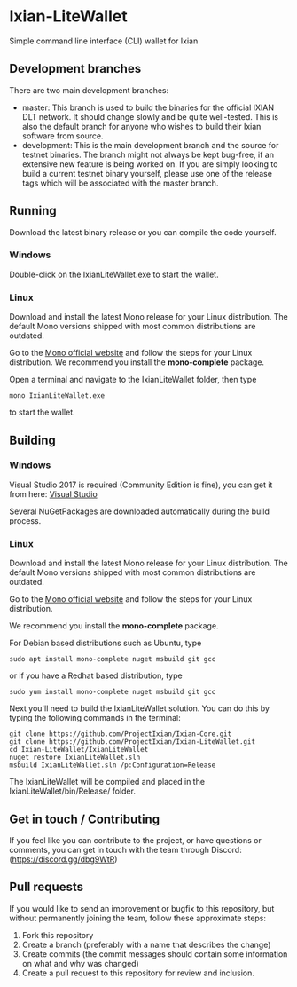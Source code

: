 # Ixian-LiteWallet
Simple command line interface (CLI) wallet for Ixian

## Development branches

There are two main development branches:
* master: This branch is used to build the binaries for the official IXIAN DLT network. It should change slowly and be quite well-tested. This is also the default branch for anyone who wishes to build their Ixian software from source.
* development: This is the main development branch and the source for testnet binaries. The branch might not always be kept bug-free, if an extensive new feature is being worked on. If you are simply looking to build a current testnet binary yourself, please use one of the release tags which will be associated with the master branch.


## Running
Download the latest binary release or you can compile the code yourself.
### Windows
Double-click on the IxianLiteWallet.exe to start the wallet.

### Linux
Download and install the latest Mono release for your Linux distribution. 
The default Mono versions shipped with most common distributions are outdated.

Go to the [Mono official website](https://www.mono-project.com/download/stable/#download-lin) and follow the steps for your Linux distribution.
We recommend you install the **mono-complete** package.

Open a terminal and navigate to the IxianLiteWallet folder, then type
```
mono IxianLiteWallet.exe
```
to start the wallet.

## Building
### Windows
Visual Studio 2017 is required (Community Edition is fine), you can get it from here: [Visual Studio](https://visualstudio.microsoft.com/)

Several NuGetPackages are downloaded automatically during the build process.

### Linux
Download and install the latest Mono release for your Linux distribution. The default Mono versions shipped with most common distributions are outdated.

Go to the [Mono official website](https://www.mono-project.com/download/stable/#download-lin) and follow the steps for your Linux distribution.

We recommend you install the **mono-complete** package.

For Debian based distributions such as Ubuntu, type
```
sudo apt install mono-complete nuget msbuild git gcc
```
or if you have a Redhat based distribution, type
```
sudo yum install mono-complete nuget msbuild git gcc
```

Next you'll need to build the IxianLiteWallet solution. You can do this by typing the following commands in the terminal:
```
git clone https://github.com/ProjectIxian/Ixian-Core.git
git clone https://github.com/ProjectIxian/Ixian-LiteWallet.git
cd Ixian-LiteWallet/IxianLiteWallet
nuget restore IxianLiteWallet.sln
msbuild IxianLiteWallet.sln /p:Configuration=Release
```
The IxianLiteWallet will be compiled and placed in the IxianLiteWallet/bin/Release/ folder.

## Get in touch / Contributing

If you feel like you can contribute to the project, or have questions or comments, you can get in touch with the team through Discord: (https://discord.gg/dbg9WtR)

## Pull requests

If you would like to send an improvement or bugfix to this repository, but without permanently joining the team, follow these approximate steps:

1. Fork this repository
2. Create a branch (preferably with a name that describes the change)
3. Create commits (the commit messages should contain some information on what and why was changed)
4. Create a pull request to this repository for review and inclusion.

